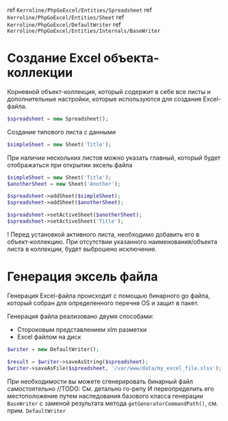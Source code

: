 ref `Kerroline/PhpGoExcel/Entities/Spreadsheet`
ref `Kerroline/PhpGoExcel/Entities/Sheet`
ref `Kerroline/PhpGoExcel/DefaultWriter`
ref `Kerroline/PhpGoExcel/Entities/Internals/BaseWriter`

# Создание Excel объекта-коллекции
Корневной объект-коллекция, который содержит в себе все листы и
дополнительные настройки, которые используются для создания Excel-файла.
```php
$spreadsheet = new Spreadsheet();
```
Создание типового листа с данными
```php
$simpleSheet = new Sheet('Title');
```

При наличии нескольких листов можно указать главный, который будет 
отображаться при открытии эксель файла 
```php
$simpleSheet = new Sheet('Title');
$anotherSheet = new Sheet('Another');

$spreadsheet->addSheet($simpleSheet);
$spreadsheet->addSheet($anotherSheet);

$spreadsheet->setActiveSheet($anotherSheet);
$spreadsheet->setActiveSheet('Title');
```

! Перед установкой активного листа, необходимо добавить его в 
объект-коллекцию. При отсутствии указанного наименования/объекта 
листа в коллекции, будет выброшено исключение. 

# Генерация эксель файла

Генерация Excel-файла происходит с помощью бинарного go файла,
который собран для определенного перечня OS и защит в пакет.


Генерация файла реализовано двумя способами:
* Стороковым представлением xlm разметки
* Excel файлом на диск

```php
$writer = new DefaultWriter();

$result = $writer->saveAsString($spreadsheet);
$writer->saveAsFile($spreadsheet, '/var/www/data/my_excel_file.xlsx');
```

При необходимости вы можете сгенерировать бинарный файл самостоятельно
//TODO: См. детально го-репу
И переопределить его местоположение путем наследования
базового класса генерации `BaseWriter` с заменой результата
метода `getGeneratorCommandPath()`, см. прим. `DefaultWriter`

